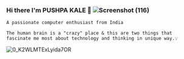 ### Hi there I'm PUSHPA KALE 👋     ![Screenshot (116)](https://user-images.githubusercontent.com/69043926/145659640-1168fb19-b578-4cdd-87d9-a29e36a7e701.png)

    A passionate computer enthusiast from India
    
    The human brain is a "crazy" place & this are two things that fascinate me most about technology and thinking in unique way.💡

   
    

![0_K2WLMTExLyida7OR](https://user-images.githubusercontent.com/69043926/145659155-1f39dec0-0384-4b9c-a193-5d2635cd3293.gif)


